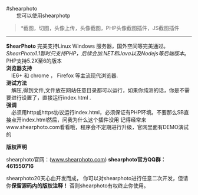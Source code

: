 


#shearphoto  
 &emsp;&emsp;您可以使用shearphotp  
 >*截图，切图，头像上传，头像截图，PHP头像截图插件，JS截图插件  
 
---
  **ShearPhoto** 完美支持Linux Windows 服务器，国外空间等完美通过。  
  *ShearPhoto1.1暂时只支持PHP，后续会加.NET和Java以及Nodejs等后端版本*。
  PHP支持5.2X至6的版本  
**浏览器支持**  
    &emsp;IE6+ 和 chrome ， Firefox 等主流现代浏览器.  
**测试方法**  
    &emsp;解压,得到文件,文件放在网站任意目录都可以运行，如果你纯测的话，你是不需要进行设置了，直接运行index.html .  
**强调**  
    &emsp;必须用http或https协议运行index.html，必须保证有PHP环境。不要那么SB直接点开index.html然后，问我为什么这个插件没用  记得经常来www.shearphoto.com看看哦，程序会不定期进行升级，官网里面有DEMO演试的

**版权声明**  

shearphoto官网：(www.shearphoto.com) **shearphoto官方QQ群：461550716**

shearphoto20天心血开发而成， 你可以对shearphoto进行任意二次开发，但请你**保留源码内的版权注释！** 否则shearphoto有权终止你使用。
